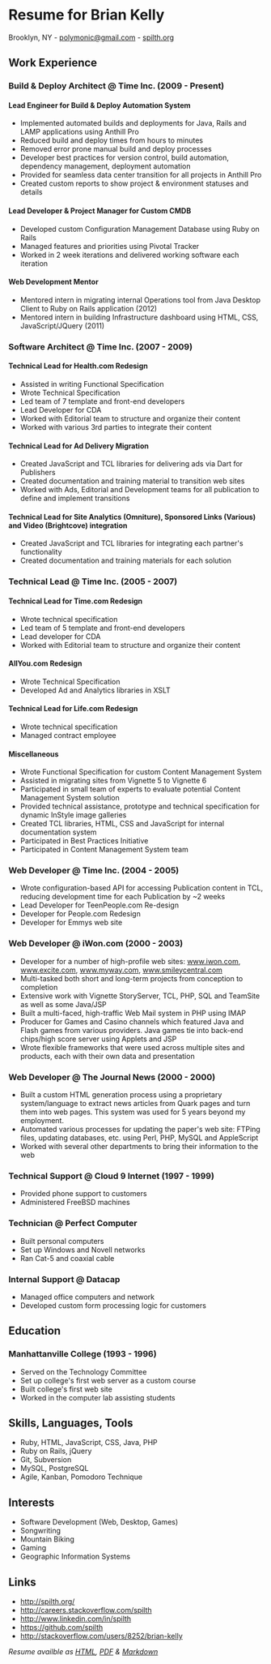 # Resume for Brian Kelly

Brooklyn, NY - <polymonic@gmail.com> - [spilth.org](http://www.spilth.org)

## Work Experience

### Build & Deploy Architect @ Time Inc. (2009 - Present)

#### Lead Engineer for Build & Deploy Automation System

- Implemented automated builds and deployments for Java, Rails and LAMP applications using Anthill Pro
- Reduced build and deploy times from hours to minutes
- Removed error prone manual build and deploy processes
- Developer best practices for version control, build automation, dependency management, deployment automation
- Provided for seamless data center transition for all projects in Anthill Pro
- Created custom reports to show project & environment statuses and details

#### Lead Developer & Project Manager for Custom CMDB

- Developed custom Configuration Management Database using Ruby on Rails
- Managed features and priorities using Pivotal Tracker
- Worked in 2 week iterations and delivered working software each iteration

#### Web Development Mentor

- Mentored intern in migrating internal Operations tool from Java Desktop Client to Ruby on Rails application (2012)
- Mentored intern in building Infrastructure dashboard using HTML, CSS, JavaScript/JQuery (2011)

### Software Architect @ Time Inc. (2007 - 2009)

#### Technical Lead for Health.com Redesign

- Assisted in writing Functional Specification
- Wrote Technical Specification
- Led team of 7 template and front-end developers
- Lead Developer for CDA
- Worked with Editorial team to structure and organize their content
- Worked with various 3rd parties to integrate their content

#### Technical Lead for Ad Delivery Migration

- Created JavaScript and TCL libraries for delivering ads via Dart for Publishers
- Created documentation and training material to transition web sites
- Worked with Ads, Editorial and Development teams for all publication to define and implement transitions

#### Technical Lead for Site Analytics (Omniture), Sponsored Links (Various) and Video (Brightcove) integration

- Created JavaScript and TCL libraries for integrating each partner's functionality
- Created documentation and training materials for each solution

### Technical Lead @ Time Inc. (2005 - 2007)

#### Technical Lead for Time.com Redesign

- Wrote technical specification
- Led team of 5 template and front-end developers
- Lead developer for CDA
- Worked with Editorial team to structure and organize their content

#### AllYou.com Redesign

- Wrote Technical Specification
- Developed Ad and Analytics libraries in XSLT

#### Technical Lead for Life.com Redesign

- Wrote technical specification
- Managed contract employee 

#### Miscellaneous

- Wrote Functional Specification for custom Content Management System
- Assisted in migrating sites from Vignette 5 to Vignette 6
- Participated in small team of experts to evaluate potential Content Management System solution
- Provided technical assistance, prototype and technical specification for dynamic InStyle image galleries
- Created TCL libraries, HTML, CSS and JavaScript for internal documentation system 
- Participated in Best Practices Initiative
- Participated in Content Management System team

### Web Developer @ Time Inc. (2004 - 2005)

- Wrote configuration-based API for accessing Publication content in TCL, reducing development time for each Publication by ~2 weeks
- Lead Developer for TeenPeople.com Re-design
- Developer for People.com Redesign
- Developer for Emmys web site

### Web Developer @ iWon.com (2000 - 2003)

- Developer for a number of high-profile web sites: www.iwon.com, www.excite.com, www.myway.com, www.smileycentral.com
- Multi-tasked both short and long-term projects from conception to completion
- Extensive work with Vignette StoryServer, TCL, PHP, SQL and TeamSite as well as some Java/JSP
- Built a multi-faced, high-traffic Web Mail system in PHP using IMAP
- Producer for Games and Casino channels which featured Java and Flash games from various providers. Java games tie into back-end chips/high score server using Applets and JSP
- Wrote flexible frameworks that were used across multiple sites and products, each with their own data and presentation

### Web Developer @ The Journal News (2000 - 2000)

- Built a custom HTML generation process using a proprietary system/language to extract news articles from Quark pages and turn them into web pages. This system was used for 5 years beyond my employment.
- Automated various processes for updating the paper's web site: FTPing files, updating databases, etc. using Perl, PHP, MySQL and AppleScript
- Worked with several other departments to bring their information to the web

### Technical Support @ Cloud 9 Internet (1997 - 1999)

- Provided phone support to customers
- Administered FreeBSD machines

### Technician @ Perfect Computer

- Built personal computers
- Set up Windows and Novell networks
- Ran Cat-5 and coaxial cable

### Internal Support @ Datacap

- Managed office computers and network
- Developed custom form processing logic for customers

## Education

### Manhattanville College (1993 - 1996)

- Served on the Technology Committee
- Set up college's first web server as a custom course
- Built college's first web site
- Worked in the computer lab assisting students

## Skills, Languages, Tools

- Ruby, HTML, JavaScript, CSS, Java, PHP
- Ruby on Rails, jQuery
- Git, Subversion
- MySQL, PostgreSQL
- Agile, Kanban, Pomodoro Technique

## Interests

- Software Development (Web, Desktop, Games)
- Songwriting
- Mountain Biking
- Gaming
- Geographic Information Systems

## Links

- <http://spilth.org/>
- <http://careers.stackoverflow.com/spilth>
- <http://www.linkedin.com/in/spilth>
- <https://github.com/spilth>
- <http://stackoverflow.com/users/8252/brian-kelly>

*Resume availble as [HTML](http://resume.spilth.org), [PDF](http://resume.spilth.org/brian_kelly_resume.pdf) & [Markdown](http://resume.spilth.org/brian_kelly_resume.md)*

